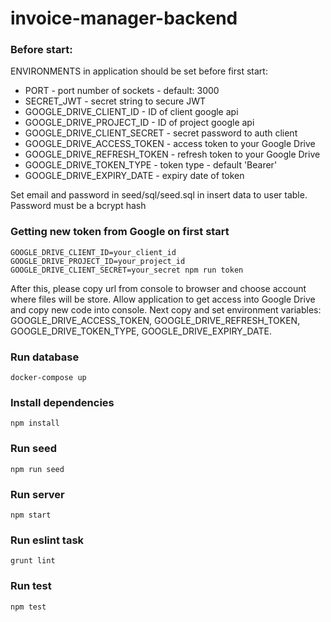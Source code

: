 # invoice-manager-backend
### Before start: 

ENVIRONMENTS in application should be set before first start: 
* PORT - port number of sockets - default: 3000
* SECRET_JWT - secret string to secure JWT
* GOOGLE_DRIVE_CLIENT_ID - ID of client google api
* GOOGLE_DRIVE_PROJECT_ID - ID of project google api
* GOOGLE_DRIVE_CLIENT_SECRET - secret password to auth client
* GOOGLE_DRIVE_ACCESS_TOKEN - access token to your Google Drive
* GOOGLE_DRIVE_REFRESH_TOKEN - refresh token to your Google Drive
* GOOGLE_DRIVE_TOKEN_TYPE - token type - default 'Bearer'
* GOOGLE_DRIVE_EXPIRY_DATE - expiry date of token

Set email and password in seed/sql/seed.sql in insert data to user table. Password must be a bcrypt hash

### Getting new token from Google on first start
 ```
 GOOGLE_DRIVE_CLIENT_ID=your_client_id GOOGLE_DRIVE_PROJECT_ID=your_project_id GOOGLE_DRIVE_CLIENT_SECRET=your_secret npm run token
 ```
 After this, please copy url from console to browser and choose account where files will be store. Allow application to get access into
 Google Drive and copy new code into console. Next copy and set environment variables: GOOGLE_DRIVE_ACCESS_TOKEN, GOOGLE_DRIVE_REFRESH_TOKEN,
GOOGLE_DRIVE_TOKEN_TYPE, GOOGLE_DRIVE_EXPIRY_DATE.



### Run database 
```
docker-compose up
```

### Install dependencies
```
npm install
```
### Run seed 
```
npm run seed
```

### Run server 
```
npm start
```



### Run eslint task
```
grunt lint
```

### Run test
```
npm test
```

